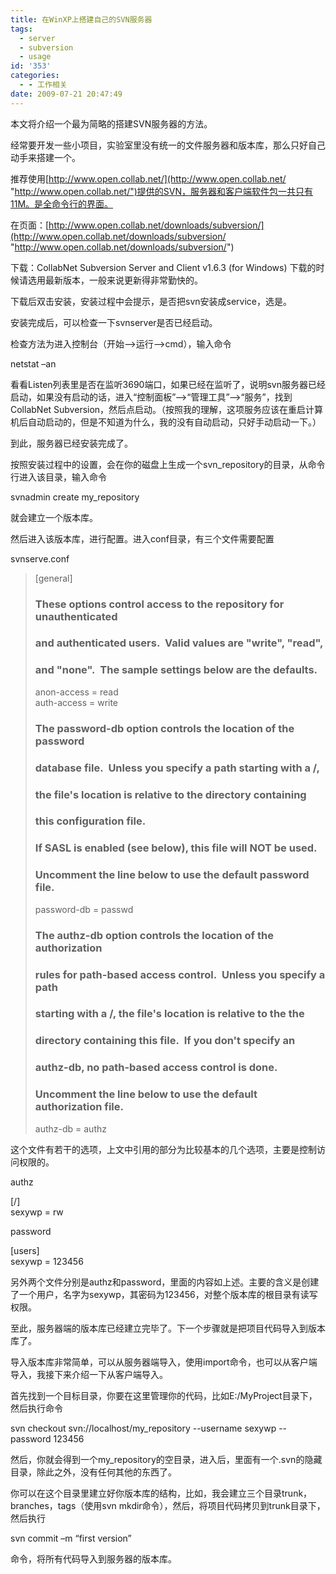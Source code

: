```yaml
---
title: 在WinXP上搭建自己的SVN服务器
tags:
  - server
  - subversion
  - usage
id: '353'
categories:
  - - 工作相关
date: 2009-07-21 20:47:49
---
```


本文将介绍一个最为简略的搭建SVN服务器的方法。
<!-- more -->
经常要开发一些小项目，实验室里没有统一的文件服务器和版本库，那么只好自己动手来搭建一个。

推荐使用[http://www.open.collab.net/](http://www.open.collab.net/ "http://www.open.collab.net/")提供的SVN，服务器和客户端软件包一共只有11M。是全命令行的界面。

在页面：[http://www.open.collab.net/downloads/subversion/](http://www.open.collab.net/downloads/subversion/ "http://www.open.collab.net/downloads/subversion/")

下载：CollabNet Subversion Server and Client v1.6.3 (for Windows) 下载的时候请选用最新版本，一般来说更新得非常勤快的。

下载后双击安装，安装过程中会提示，是否把svn安装成service，选是。

安装完成后，可以检查一下svnserver是否已经启动。

检查方法为进入控制台（开始-->运行-->cmd），输入命令

netstat –an

看看Listen列表里是否在监听3690端口，如果已经在监听了，说明svn服务器已经启动，如果没有启动的话，进入“控制面板”-->“管理工具”-->“服务”，找到CollabNet Subversion，然后点启动。（按照我的理解，这项服务应该在重启计算机后自动启动的，但是不知道为什么，我的没有自动启动，只好手动启动一下。）

到此，服务器已经安装完成了。

按照安装过程中的设置，会在你的磁盘上生成一个svn_repository的目录，从命令行进入该目录，输入命令

svnadmin create my_repository

就会建立一个版本库。

然后进入该版本库，进行配置。进入conf目录，有三个文件需要配置

svnserve.conf

> [general]  
> ### These options control access to the repository for unauthenticated  
> ### and authenticated users.  Valid values are "write", "read",  
> ### and "none".  The sample settings below are the defaults.
> 
> anon-access = read  
> auth-access = write
> 
> ### The password-db option controls the location of the password  
> ### database file.  Unless you specify a path starting with a /,  
> ### the file's location is relative to the directory containing  
> ### this configuration file.  
> ### If SASL is enabled (see below), this file will NOT be used.  
> ### Uncomment the line below to use the default password file.
> 
> password-db = passwd
> 
> ### The authz-db option controls the location of the authorization  
> ### rules for path-based access control.  Unless you specify a path  
> ### starting with a /, the file's location is relative to the the  
> ### directory containing this file.  If you don't specify an  
> ### authz-db, no path-based access control is done.  
> ### Uncomment the line below to use the default authorization file.
> 
> authz-db = authz

这个文件有若干的选项，上文中引用的部分为比较基本的几个选项，主要是控制访问权限的。

authz

[/]  
sexywp = rw  

password

[users]  
sexywp = 123456  

另外两个文件分别是authz和password，里面的内容如上述。主要的含义是创建了一个用户，名字为sexywp，其密码为123456，对整个版本库的根目录有读写权限。

至此，服务器端的版本库已经建立完毕了。下一个步骤就是把项目代码导入到版本库了。

导入版本库非常简单，可以从服务器端导入，使用import命令，也可以从客户端导入，我接下来介绍一下从客户端导入。

首先找到一个目标目录，你要在这里管理你的代码，比如E:/MyProject目录下，然后执行命令

svn checkout svn://localhost/my_repository --username sexywp --password 123456  

然后，你就会得到一个my_repository的空目录，进入后，里面有一个.svn的隐藏目录，除此之外，没有任何其他的东西了。

你可以在这个目录里建立好你版本库的结构，比如，我会建立三个目录trunk，branches，tags（使用svn mkdir命令），然后，将项目代码拷贝到trunk目录下，然后执行

svn commit –m “first version”

命令，将所有代码导入到服务器的版本库。